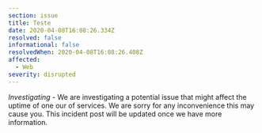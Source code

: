 ```yaml
---
section: issue
title: Teste
date: 2020-04-08T16:08:26.334Z
resolved: false
informational: false
resolvedWhen: 2020-04-08T16:08:26.408Z
affected:
  - Web
severity: disrupted
---
```

*Investigating* - We are investigating a potential issue that might affect the uptime of one our of services. We are sorry for any inconvenience this may cause you. This incident post will be updated once we have more information.